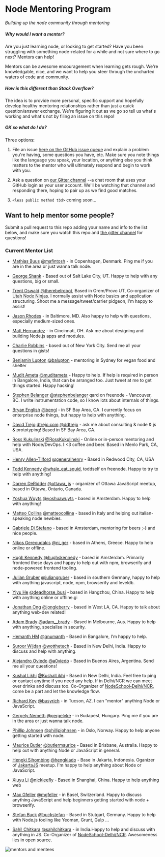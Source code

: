 # Node Mentoring Program

_Building up the node community through mentoring_

##### Why would I want a mentor?

Are you just learning node, or looking to get started? Have you been struggling with something node-related for a while and not sure where to go next? Mentors can help! 

Mentors can be awesome encouragement when learning gets rough. We're knowledgable, nice, and we want to help you steer through the uncharted waters of code and community.

##### How is this different than Stack Overflow?

The idea is to provide more personal, specific support and hopefully develop healthy mentoring relationships rather than just a quick question/answer exchange. We're figuring it out as we go so tell us what's working and what's not by filing an issue on this repo!

##### OK so what do I do?

Three options:

1. File an issue [here on the GitHub issue queue](https://github.com/node-forward/mentors/issues) and explain a problem you're having, some questions you have, etc. Make sure you note things like the language you speak, your location, or anything else you think matters to the mentor who will ultimately respond and begin to work with you.

2. Ask a question on [our Gitter channel](https://gitter.im/node-forward/mentors) --a chat room that uses your GitHub login as your user account. We'll be watching that channel and responding there, hoping to pair up as we find good matches.

3. `<less public method tbd>` coming soon...


## Want to help mentor some people?

Submit a pull request to this repo adding your name and info to the list below, and make sure you watch this repo and [the gitter channel](https://gitter.im/node-forward/mentors) for questions!

### Current Mentor List

- [Mathias Buus](https://github.com/mafintosh) [@mafintosh](https://twitter.com/mafintosh) - in Copenhagen, Denmark. Ping me if you are in the area or just wanna talk node.
- [George Shank](https://github.com/taterbase) - Based out of Salt Lake City, UT. Happy to help with any questions, big or small.
- [Trent Oswald](https://github.com/therebelrobot) [@therebelrobot](https://twitter.com/therebelrobot), Based in Orem/Provo UT, Co-organizer of [Utah Node Ninjas](http://utahnode.ninja). I normally assist with Node basics and application structuring. Shoot me a message/tweet/carrier pidgeon, I'm happy to assist!
- [Jason Rhodes](https://github.com/jasonrhodes) - in Baltimore, MD. Also happy to help with questions, especially medium-sized ones.
- [Matt Hernandez](https://github.com/fiveisprime) - in Cincinnati, OH. Ask me about designing and building Node.js apps and modules.
- [Charlie Robbins](https://github.com/indexzero) - based out of New York City. Send me all your questions in gists!
- [Benjamin Lupton](http://balupton.com) [@balupton](https://github.com/balupton) - mentoring in Sydney for vegan food and shelter
- [Mudit Ameta](https://github.com/zeusdeux) [@muditameta](https://twitter.com/muditameta) - Happy to help. If help is required in person in Bangalore, India, that can be arranged too. Just tweet at me to get things started. Happy hacking!
- [Stephen Belanger](https://github.com/qard) [@stephenbelanger](https://twitter.com/stephenbelanger) qard on freenode - Vancouver, BC. I write instrumentation code, so I know lots about internals of things.
- [Bryan English](https://github.com/bengl) [@bengl](https://twitter.com/bengl) - in SF Bay Area, CA. I currently focus on enterprise node things, but happy to help with anything.
- [David Trejo](https://github.com/DTrejo) [dtrejo.com](http://dtrejo.com) [@ddtrejo](http://twitter.com/ddtrejo) - ask me about consulting & node & js & prototyping! Based in SF Bay Area, CA.
- [Ross Kukulinski](https://github.com/rosskukulinski) [@RossKukulinski](https://twitter.com/rosskukulinski) - Online or in-person mentoring and help with Node/DevOps. I <3 coffee and beer.  Based in Menlo Park, CA, USA.
- [Henry Allen-Tilford](https://github.com/generalhenry) [@generalhenry](https://twitter.com/generalhenry) - Based in Redwood City, CA, USA
- [Todd Kennedy](https://github.com/toddself) [@whale_eat_squid](https://twitter.com/whale_eat_squid), toddself on freenode. Happy to try to help with anything!
- [Darren DeRidder](https://github.com/darrenderidder) [@ottawa_js](https://twitter.com/ottawa_js) - organizer of Ottawa JavaScript meetup, based in Ottawa, Ontario, Canada.
- [Yoshua Wuyts](https://github.com/yoshuawuyts) [@yoshuawuyts](https://twitter.com/yoshuawuyts) - based in Amsterdam. Happy to help with anything!
- [Matteo Collina](https://github.com/mcollina) [@matteocollina](https://twitter.com/matteocollina) - based in Italy and helping out italian-speaking node newbies.
- [Gabriele Di Stefano](https://github.com/gabrieleds) - based in Amsterdam, mentoring for beers ;-) and nice people.
- [Nikos Gereoudakis](https://github.com/stream7) [@ni_ger](https://twitter.com/ni_ger) - based in Athens, Greece. Happy to help online or offline.
- [Hugh Kennedy](http://github.com/hughsk) [@hughskennedy](http://twitter.com/hughskennedy) - based in Amsterdam. Primarily frontend these days and happy to help out with npm, browserify and node-powered frontend tooling.
- [Julian Gruber](https://github.com/juliangruber) [@juliangruber](https://twitter.com/juliangruber) - based in southern Germany, happy to help with anything javascript, node, npm, browserify and leveldb.
- [Yiyu He](https://github.com/dead-horse) [@deadhorse_busi](https://twitter.com/deadhorse_busi) - based in Hangzhou, China. Happy to help with anything online or offline.gi
- [Jonathan Ong](https://github.com/jonathanong) [@jongleberry](https://twitter.com/jongleberry) - based in West LA, CA. Happy to talk about anything web-dev related!
- [Adam Brady](https://github.com/SomeoneWeird) [@adam__brady](http://twitter.com/adam__brady) - Based in Melbourne, Aus. Happy to help with anything, specialise in security.
- [Hemanth HM](http://github.com/hemanth) [@gnumanth](https://twitter.com/gnumanth) - Based in Bangalore, I'm happy to help.
- [Suroor Wijdan](http://github.com/suroorwijdan) [@wotthetech](https://twitter.com/wotthetech) - Based in New Delhi, India. Happy to discuss and help with anything.
- [Alejandro Oviedo](http://github.com/a0viedo) [@a0viedo](https://twitter.com/a0viedo) - Based in Buenos Aires, Argentina. Send me all your questions!
- [Kushal Likhi](http://github.com/kushal-likhi) [@KushalLikhi](https://twitter.com/KushalLikhi) - Based in New Delhi, India. Feel free to ping or cantact anytime if you need any help. If in Delhi/NCR we can meet over drinks and discuss too. Co-Organizer of [NodeSchool-Delhi/NCR](http://nodeschool.io/Delhi-NCR/), come be a part and let the knowledge flow.
- [Richard Key](https://github.com/busyrich) [@busyrich](https://twitter.com/busyrich) - in Tucson, AZ. I can "mentor" anything Node or JavaScript.
- [Gergely Nemeth](https://github.com/gergelyke) [@gergelyke](https://twitter.com/nthgergo) - in Budapest, Hungary. Ping me if you are in the area or just wanna talk node.
- [Phillip Johnsen](https://github.com/phillipj) [@phillipjohnsen](https://twitter.com/phillipjohnsen) - in Oslo, Norway. Happy to help anyone getting started with node.
- [Maurice Butler](https://github.com/MauriceButler) [@butlermaurice](https://twitter.com/butlermaurice) - Based in Brisbane, Australia. Happy to help out with anything Node or JavaScript in general.
- [Hengki Sihombing](https://github.com/aredo) [@hengkiado](https://twitter.com/hengkiado) - Base in Jakarta, Indonesia. Oganizer of [JakartaJS](www.meetup.com/JakartaJS) meetup. I'm happy to help anything about Node or JavaScript.
- [Xiuyu Li](https://github.com/nickleefly) [@nickleefly](https://twitter.com/nickleefly) - Based in Shanghai, China. Happy to help anything web
- [Max Gfeller](https://github.com/MaxGfeller) [@mgfeller](https://twitter.com/mgfeller) - in Basel, Switzerland. Happy to discuss anything JavaScript and help beginners getting started with node + browserify.
- [Stefan Buck](https://github.com/stefanbuck) [@buckstefan](https://twitter.com/buckstefan) - Based in Stutgart, Germany. Happy to help with Node.js tooling like Yeoman, Grunt, Gulp ... 

- [Sahil Chitkara](https://github.com/sahilchitkara) [@sahilchitkara](https://twitter.com/sahilchitkara) - in India.Happy to help and discuss with anything in JS. Co-Organizer of [NodeSchool-Delhi/NCR](http://nodeschool.io/Delhi-NCR/). Awesomeness lies in open source.

![mentors and mentees](http://media.giphy.com/media/AyAxcQ0DsAJzi/giphy.gif)
